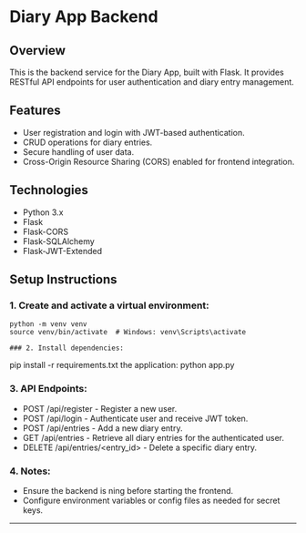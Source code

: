 # Diary App Backend

## Overview

This is the backend service for the Diary App, built with Flask. It provides RESTful API endpoints for user authentication and diary entry management.

## Features

- User registration and login with JWT-based authentication.
- CRUD operations for diary entries.
- Secure handling of user data.
- Cross-Origin Resource Sharing (CORS) enabled for frontend integration.

## Technologies

- Python 3.x
- Flask
- Flask-CORS
- Flask-SQLAlchemy
- Flask-JWT-Extended

## Setup Instructions

### 1. Create and activate a virtual environment:

   ```
   python -m venv venv
   source venv/bin/activate  # Windows: venv\Scripts\activate
   
### 2. Install dependencies:

   ```
   pip install -r requirements.txt the application:
   python app.py

### 3. API Endpoints:

- POST /api/register - Register a new user.
- POST /api/login - Authenticate user and receive JWT token.
- POST /api/entries - Add a new diary entry.
- GET /api/entries - Retrieve all diary entries for the authenticated user.
- DELETE /api/entries/<entry_id> - Delete a specific diary entry.

### 4. Notes:

- Ensure the backend is ning before starting the frontend.
- Configure environment variables or config files as needed for secret keys.



---
